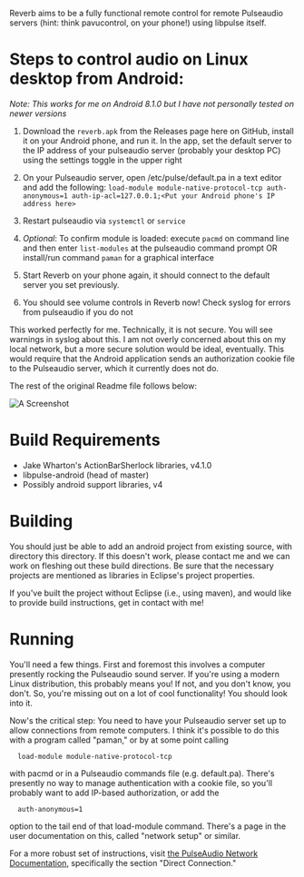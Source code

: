 Reverb aims to be a fully functional remote control
for remote Pulseaudio servers (hint: think pavucontrol, 
on your phone!) using libpulse itself.

# Steps to control audio on Linux desktop from Android:

_Note: This works for me on Android 8.1.0 but I have not personally tested on newer versions_

1) Download the `reverb.apk` from the Releases page here on GitHub, install it on your Android phone, and run it. In the app, set the default server to the IP address of your pulseaudio server (probably your desktop PC) using the settings toggle in the upper right

2) On your Pulseaudio server, open /etc/pulse/default.pa in a text editor and add the following:
    `load-module module-native-protocol-tcp auth-anonymous=1 auth-ip-acl=127.0.0.1;<Put your Android phone's IP address here>`
    
3) Restart pulseaudio via `systemctl` or `service`

4) _Optional_: To confirm module is loaded: execute `pacmd` on command line and then enter `list-modules` at the pulseaudio command prompt OR install/run command `paman` for a graphical interface

5) Start Reverb on your phone again, it should connect to the default server you set previously.

6) You should see volume controls in Reverb now! Check syslog for errors from pulseaudio if you do not

This worked perfectly for me. Technically, it is not secure. You will see warnings in syslog about this. I am not overly concerned about this on my local network, but a more secure solution would be ideal, eventually. This would require that the Android application sends an authorization cookie file to the Pulseaudio server, which it currently does not do.

The rest of the original Readme file follows below: 

![A Screenshot](http://hchapman.github.com/reverb/screen1.png)

Build Requirements
========================
* Jake Wharton's ActionBarSherlock libraries, v4.1.0
* libpulse-android (head of master)
* Possibly android support libraries, v4

Building
=========================
You should just be able to add an android project from existing source, with directory this directory.
If this doesn't work, please contact me and we can work on fleshing out these build directions. Be sure that
the necessary projects are mentioned as libraries in Eclipse's project properties.

If you've built the project without Eclipse (i.e., using maven), and would like to provide build instructions,
get in contact with me!

Running
========================
You'll need a few things. First and foremost this involves a computer presently rocking the Pulseaudio sound server. If you're using a modern Linux distribution, this probably means you! If not, and you don't know, you don't. So, you're missing out on a lot of cool functionality! You should look into it.

Now's the critical step: You need to have your Pulseaudio server set up to allow connections from remote computers. I think it's possible to do this with a program called "paman," or by at some point calling

      load-module module-native-protocol-tcp

with pacmd or in a Pulseaudio commands file (e.g. default.pa). There's presently no way to manage authentication with a cookie file, so you'll probably want to add IP-based authorization, or add the 

      auth-anonymous=1

option to the tail end of that load-module command. There's a page in the user documentation on this, called "network setup" or similar.

For a more robust set of instructions, visit [the PulseAudio Network Documentation](http://www.freedesktop.org/wiki/Software/PulseAudio/Documentation/User/Network), specifically the section "Direct Connection."
